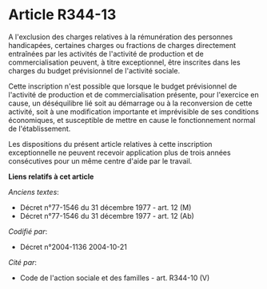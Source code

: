 # Article R344-13

A l'exclusion des charges relatives à la rémunération des personnes handicapées, certaines charges ou fractions de charges
directement entraînées par les activités de l'activité de production et de commercialisation peuvent, à titre exceptionnel,
être inscrites dans les charges du budget prévisionnel de l'activité sociale.

Cette inscription n'est possible que lorsque le budget prévisionnel de l'activité de production et de commercialisation
présente, pour l'exercice en cause, un déséquilibre lié soit au démarrage ou à la reconversion de cette activité, soit à une
modification importante et imprévisible de ses conditions économiques, et susceptible de mettre en cause le fonctionnement
normal de l'établissement.

Les dispositions du présent article relatives à cette inscription exceptionnelle ne peuvent recevoir application plus de
trois années consécutives pour un même centre d'aide par le travail.

**Liens relatifs à cet article**

_Anciens textes_:

  - Décret n°77-1546 du 31 décembre 1977 - art. 12 (M)
  - Décret n°77-1546 du 31 décembre 1977 - art. 12 (Ab)

_Codifié par_:

  - Décret n°2004-1136 2004-10-21

_Cité par_:

  - Code de l'action sociale et des familles - art. R344-10 (V)
